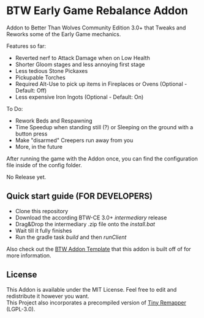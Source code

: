 # BTW Early Game Rebalance Addon

Addon to Better Than Wolves Community Edition 3.0+ that Tweaks and Reworks some of the Early Game mechanics.

Features so far:
- Reverted nerf to Attack Damage when on Low Health
- Shorter Gloom stages and less annoying first stage
- Less tedious Stone Pickaxes
- Pickupable Torches
- Required Alt-Use to pick up items in Fireplaces or Ovens (Optional - Default: Off)
- Less expensive Iron Ingots (Optional - Default: On)

To Do:
- Rework Beds and Respawning
- Time Speedup when standing still (?) or Sleeping on the ground with a button press
- Make "disarmed" Creepers run away from you
- More, in the future

After running the game with the Addon once, you can find the configuration file inside of the config folder.

No Release yet.

## Quick start guide (FOR DEVELOPERS)

* Clone this repository
* Download the according BTW-CE 3.0+ *intermediary* release
* Drag&Drop the intermediary .zip file onto the *install.bat*
* Wait till it fully finishes
* Run the gradle task *build* and then *runClient*

Also check out the [BTW Addon Template](https://github.com/BTW-Community/BTW-gradle-fabric-example/tree/CE-3.0.0) that this addon is built off of for more information.

## License

This Addon is available under the MIT License. Feel free to edit and redistribute it however you want.<br>
This Project also incorporates a precompiled version of [Tiny Remapper](https://github.com/FabricMC/tiny-remapper) (LGPL-3.0).
